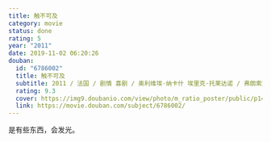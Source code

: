 ```yaml
---
title: 触不可及
category: movie
status: done
rating: 5
year: "2011"
date: 2019-11-02 06:20:26
douban:
  id: "6786002"
  title: 触不可及
  subtitle: 2011 / 法国 / 剧情 喜剧 / 奥利维埃·纳卡什 埃里克·托莱达诺 / 弗朗索瓦·克鲁塞 奥玛·希
  rating: 9.3
  cover: https://img9.doubanio.com/view/photo/m_ratio_poster/public/p1454261925.jpg
  link: https://movie.douban.com/subject/6786002/
---
```


是有些东西，会发光。